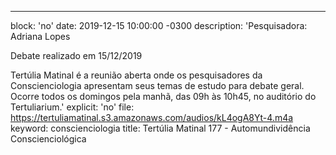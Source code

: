 ---
block: 'no'
date: 2019-12-15 10:00:00 -0300
description: 'Pesquisadora: Adriana Lopes

  Debate realizado em 15/12/2019


  Tertúlia Matinal é a reunião aberta onde os pesquisadores da Conscienciologia apresentam
  seus temas de estudo para debate geral. Ocorre todos os domingos pela manhã, das
  09h às 10h45, no auditório do Tertuliarium.'
explicit: 'no'
file: https://tertuliamatinal.s3.amazonaws.com/audios/kL4ogA8Yt-4.m4a
keyword: conscienciologia
title: Tertúlia Matinal 177 - Automundividência Conscienciológica
